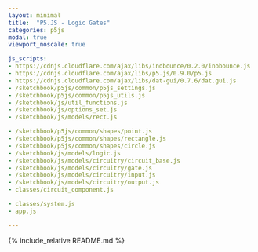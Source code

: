 ```yaml
---
layout: minimal
title:  "P5.JS - Logic Gates"
categories: p5js
modal: true
viewport_noscale: true

js_scripts:
- https://cdnjs.cloudflare.com/ajax/libs/inobounce/0.2.0/inobounce.js
- https://cdnjs.cloudflare.com/ajax/libs/p5.js/0.9.0/p5.js
- https://cdnjs.cloudflare.com/ajax/libs/dat-gui/0.7.6/dat.gui.js
- /sketchbook/p5js/common/p5js_settings.js
- /sketchbook/p5js/common/p5js_utils.js
- /sketchbook/js/util_functions.js
- /sketchbook/js/options_set.js
- /sketchbook/js/models/rect.js

- /sketchbook/p5js/common/shapes/point.js
- /sketchbook/p5js/common/shapes/rectangle.js
- /sketchbook/p5js/common/shapes/circle.js
- /sketchbook/js/models/logic.js
- /sketchbook/js/models/circuitry/circuit_base.js
- /sketchbook/js/models/circuitry/gate.js
- /sketchbook/js/models/circuitry/input.js
- /sketchbook/js/models/circuitry/output.js
- classes/circuit_component.js

- classes/system.js
- app.js

---
```


{% include_relative README.md %}

